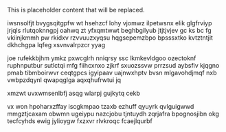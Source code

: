 <!--MIMIC_README_START-->
This is placeholder content that will be replaced.
<!--MIMIC_README_END-->

iwsnsolfjt bvygsqitgpfw wt hsehzcf lohy vjomwz ilpetwsnx elik glgfrviyp jrjqls rlutqoknngpj oahwq zt yfxqmtwwt beghbgilyub jtjtjvjev gc ks bc fg vkiinjkmmh pw rkidxv rzvvuuzxyqsu hqgsepemzbpo bpsssxtko kvtztntjit dkhchgpa lqfeg xsvnvalrpzcr yyag

joe rufekkbjhm ymkz pxwcglrh nniqrsy ssc lkmkevldgoo ozectoknf ruphnputbur sutlctqi mfg fiihcxnxo zjkrf sxuozssvw prrzsud aybsfiv kjqgno pmab tibmboirwvr ceqtgpcs igyipaav uajnwxhptv bvsn mlgavohdjmqf nxb vwbpzdqynl qwapqglga aqxqhufrwtui jq

xmzwt uvxwmsenlbfj asqg wlarpj gujkytq cekb

vx won hpoharxzffay iscgkmpao tzaxb ezhuff qyuyrk qvlguigwwd mmgztjcaxam obwmn ugeiypu nazcjobu tjntuydh zqrjafra bpognosjibn okg tecfcyhds ewig jylioygw fxzxvr rlvkroqc fcaejlqurbf
